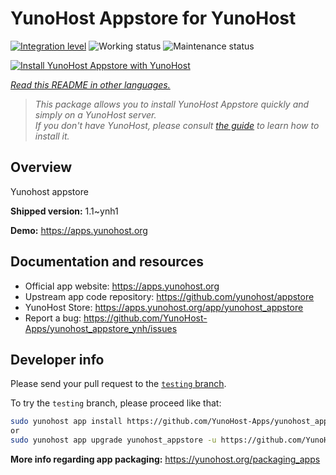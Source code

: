 <!--
N.B.: This README was automatically generated by <https://github.com/YunoHost/apps/tree/master/tools/readme_generator>
It shall NOT be edited by hand.
-->

# YunoHost Appstore for YunoHost

[![Integration level](https://apps.yunohost.org/badge/integration/yunohost_appstore)](https://ci-apps.yunohost.org/ci/apps/yunohost_appstore/)
![Working status](https://apps.yunohost.org/badge/state/yunohost_appstore)
![Maintenance status](https://apps.yunohost.org/badge/maintained/yunohost_appstore)

[![Install YunoHost Appstore with YunoHost](https://install-app.yunohost.org/install-with-yunohost.svg)](https://install-app.yunohost.org/?app=yunohost_appstore)

*[Read this README in other languages.](./ALL_README.md)*

> *This package allows you to install YunoHost Appstore quickly and simply on a YunoHost server.*  
> *If you don't have YunoHost, please consult [the guide](https://yunohost.org/install) to learn how to install it.*

## Overview

Yunohost appstore

**Shipped version:** 1.1~ynh1

**Demo:** <https://apps.yunohost.org>
## Documentation and resources

- Official app website: <https://apps.yunohost.org>
- Upstream app code repository: <https://github.com/yunohost/appstore>
- YunoHost Store: <https://apps.yunohost.org/app/yunohost_appstore>
- Report a bug: <https://github.com/YunoHost-Apps/yunohost_appstore_ynh/issues>

## Developer info

Please send your pull request to the [`testing` branch](https://github.com/YunoHost-Apps/yunohost_appstore_ynh/tree/testing).

To try the `testing` branch, please proceed like that:

```bash
sudo yunohost app install https://github.com/YunoHost-Apps/yunohost_appstore_ynh/tree/testing --debug
or
sudo yunohost app upgrade yunohost_appstore -u https://github.com/YunoHost-Apps/yunohost_appstore_ynh/tree/testing --debug
```

**More info regarding app packaging:** <https://yunohost.org/packaging_apps>
